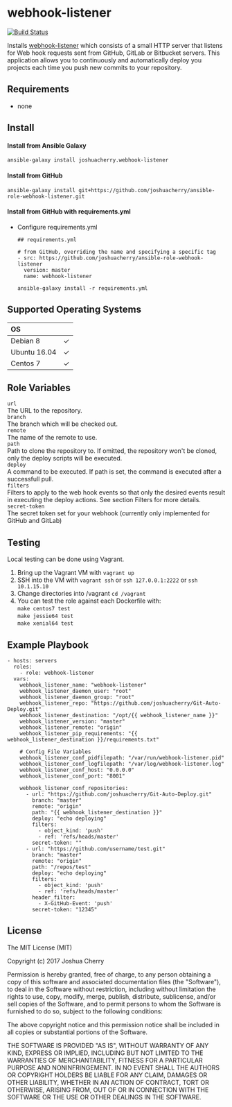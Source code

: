 # webhook-listener

[![Build Status](https://travis-ci.org/joshuacherry/ansible-role-webhook-listener.svg?branch=master)](https://travis-ci.org/joshuacherry/ansible-role-webhook-listener)  

Installs [webhook-listener](https://github.com/joshuacherry/Git-Auto-Deploy) which consists of a small HTTP server that listens for Web hook requests sent from GitHub, GitLab or Bitbucket servers. This application allows you to continuously and automatically deploy you projects each time you push new commits to your repository.

## Requirements
- none

## Install
#### Install from Ansible Galaxy
`ansible-galaxy install joshuacherry.webhook-listener`  

#### Install from GitHub
`ansible-galaxy install git+https://github.com/joshuacherry/ansible-role-webhook-listener.git`

#### Install from GitHub with requirements.yml  

- Configure requirements.yml  
  ```
  ## requirements.yml

  # from GitHub, overriding the name and specifying a specific tag
  - src: https://github.com/joshuacherry/ansible-role-webhook-listener
    version: master
    name: webhook-listener
  ```
  ```
  ansible-galaxy install -r requirements.yml
  ```


## Supported Operating Systems
| OS            |               |
| :------------ | :-----------: |
| Debian 8      | ✓             |
| Ubuntu 16.04  | ✓             |
| Centos 7      | ✓             |

## Role Variables

`url`  
The URL to the repository.  
`branch`  
The branch which will be checked out.  
`remote`  
The name of the remote to use.  
`path`  
Path to clone the repository to. If omitted, the repository won't be cloned, only the deploy scripts will be executed.  
`deploy`  
A command to be executed. If path is set, the command is executed after a successfull pull.  
`filters`  
Filters to apply to the web hook events so that only the desired events result in executing the deploy actions. See section Filters for more details.  
`secret-token`  
The secret token set for your webhook (currently only implemented for GitHub and GitLab)

## Testing
Local testing can be done using Vagrant.
1. Bring up the Vagrant VM with `vagrant up`
2. SSH into the VM with `vagrant ssh` or `ssh 127.0.0.1:2222` or `ssh 10.1.15.10`
3. Change directories into /vagrant `cd /vagrant`
4. You can test the role against each Dockerfile with:  
`make centos7 test`  
`make jessie64 test`  
`make xenial64 test`  

## Example Playbook

```
- hosts: servers
  roles:
    - role: webhook-listener
  vars:
    webhook_listener_name: "webhook-listener"
    webhook_listener_daemon_user: "root"
    webhook_listener_daemon_group: "root"
    webhook_listener_repo: "https://github.com/joshuacherry/Git-Auto-Deploy.git"
    webhook_listener_destination: "/opt/{{ webhook_listener_name }}"
    webhook_listener_version: "master"
    webhook_listener_remote: "origin"
    webhook_listener_pip_requirements: "{{ webhook_listener_destination }}/requirements.txt"

    # Config File Variables
    webhook_listener_conf_pidfilepath: "/var/run/webhook-listener.pid"
    webhook_listener_conf_logfilepath: "/var/log/webhook-listener.log"
    webhook_listener_conf_host: "0.0.0.0"
    webhook_listener_conf_port: "8001"

    webhook_listener_conf_repositories:
      - url: "https://github.com/joshuacherry/Git-Auto-Deploy.git"
        branch: "master"
        remote: "origin"
        path: "{{ webhook_listener_destination }}"
        deploy: "echo deploying"
        filters:
          - object_kind: 'push'
          - ref: 'refs/heads/master'
        secret-token: ""
      - url: "https://github.com/username/test.git"
        branch: "master"
        remote: "origin"
        path: "/repos/test"
        deploy: "echo deploying"
        filters:
          - object_kind: 'push'
          - ref: 'refs/heads/master'
        header_filter:
          - X-GitHub-Event: 'push'
        secret-token: "12345"
```

## License

The MIT License (MIT)

Copyright (c) 2017 Joshua Cherry

Permission is hereby granted, free of charge, to any person obtaining a copy
of this software and associated documentation files (the "Software"), to deal
in the Software without restriction, including without limitation the rights
to use, copy, modify, merge, publish, distribute, sublicense, and/or sell
copies of the Software, and to permit persons to whom the Software is
furnished to do so, subject to the following conditions:

The above copyright notice and this permission notice shall be included in all
copies or substantial portions of the Software.

THE SOFTWARE IS PROVIDED "AS IS", WITHOUT WARRANTY OF ANY KIND, EXPRESS OR
IMPLIED, INCLUDING BUT NOT LIMITED TO THE WARRANTIES OF MERCHANTABILITY,
FITNESS FOR A PARTICULAR PURPOSE AND NONINFRINGEMENT. IN NO EVENT SHALL THE
AUTHORS OR COPYRIGHT HOLDERS BE LIABLE FOR ANY CLAIM, DAMAGES OR OTHER
LIABILITY, WHETHER IN AN ACTION OF CONTRACT, TORT OR OTHERWISE, ARISING FROM,
OUT OF OR IN CONNECTION WITH THE SOFTWARE OR THE USE OR OTHER DEALINGS IN THE
SOFTWARE.
